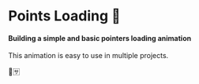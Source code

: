 # Points Loading 🚦

#### Building a simple and basic pointers loading animation

This animation is easy to use in multiple projects.

🔋🈂️